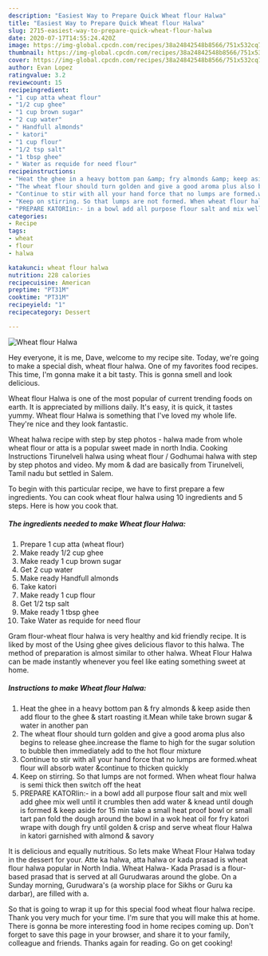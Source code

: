 ```yaml
---
description: "Easiest Way to Prepare Quick Wheat flour Halwa"
title: "Easiest Way to Prepare Quick Wheat flour Halwa"
slug: 2715-easiest-way-to-prepare-quick-wheat-flour-halwa
date: 2020-07-17T14:55:24.420Z
image: https://img-global.cpcdn.com/recipes/38a24842548b8566/751x532cq70/wheat-flour-halwa-recipe-main-photo.jpg
thumbnail: https://img-global.cpcdn.com/recipes/38a24842548b8566/751x532cq70/wheat-flour-halwa-recipe-main-photo.jpg
cover: https://img-global.cpcdn.com/recipes/38a24842548b8566/751x532cq70/wheat-flour-halwa-recipe-main-photo.jpg
author: Evan Lopez
ratingvalue: 3.2
reviewcount: 15
recipeingredient:
- "1 cup atta wheat flour"
- "1/2 cup ghee"
- "1 cup brown sugar"
- "2 cup water"
- " Handfull almonds"
- " katori"
- "1 cup flour"
- "1/2 tsp salt"
- "1 tbsp ghee"
- " Water as requide for need flour"
recipeinstructions:
- "Heat the ghee in a heavy bottom pan &amp; fry almonds &amp; keep aside then add flour to the ghee &amp; start roasting it.Mean while take brown sugar &amp; water in another pan"
- "The wheat flour should turn golden and give a good aroma plus also begins to release ghee.increase the flame to high for the sugar solution to bubble then immediately add to the hot flour mixture"
- "Continue to stir with all your hand force that no lumps are formed.wheat flour will absorb water &amp;continue to thicken quickly"
- "Keep on stirring. So that lumps are not formed. When wheat flour halwa is semi thick then switch off the heat"
- "PREPARE KATORIin:- in a bowl add all purpose flour salt and mix well add ghee mix well until it crumbles then add water &amp; knead until dough is formed &amp; keep aside for 15 min take a small heat proof bowl or small tart pan fold the dough around the bowl in a wok heat oil for fry katori wrape with dough fry until golden &amp; crisp and serve wheat flour Halwa in katori garnished with almond &amp; savory"
categories:
- Recipe
tags:
- wheat
- flour
- halwa

katakunci: wheat flour halwa 
nutrition: 228 calories
recipecuisine: American
preptime: "PT31M"
cooktime: "PT31M"
recipeyield: "1"
recipecategory: Dessert

---
```



![Wheat flour Halwa](https://img-global.cpcdn.com/recipes/38a24842548b8566/751x532cq70/wheat-flour-halwa-recipe-main-photo.jpg)

Hey everyone, it is me, Dave, welcome to my recipe site. Today, we're going to make a special dish, wheat flour halwa. One of my favorites food recipes. This time, I'm gonna make it a bit tasty. This is gonna smell and look delicious.

Wheat flour Halwa is one of the most popular of current trending foods on earth. It is appreciated by millions daily. It's easy, it is quick, it tastes yummy. Wheat flour Halwa is something that I've loved my whole life. They're nice and they look fantastic.

Wheat halwa recipe with step by step photos - halwa made from whole wheat flour or atta is a popular sweet made in north India. Cooking Instructions Tirunelveli halwa using wheat flour / Godhumai halwa with step by step photos and video. My mom &amp; dad are basically from Tirunelveli, Tamil nadu but settled in Salem.


To begin with this particular recipe, we have to first prepare a few ingredients. You can cook wheat flour halwa using 10 ingredients and 5 steps. Here is how you cook that.

<!--inarticleads1-->

##### The ingredients needed to make Wheat flour Halwa:

1. Prepare 1 cup atta (wheat flour)
1. Make ready 1/2 cup ghee
1. Make ready 1 cup brown sugar
1. Get 2 cup water
1. Make ready  Handfull almonds
1. Take  katori
1. Make ready 1 cup flour
1. Get 1/2 tsp salt
1. Make ready 1 tbsp ghee
1. Take  Water as requide for need flour


Gram flour-wheat flour halwa is very healthy and kid friendly recipe. It is liked by most of the Using ghee gives delicious flavor to this halwa. The method of preparation is almost similar to other halwa. Wheat Flour Halwa can be made instantly whenever you feel like eating something sweet at home. 

<!--inarticleads2-->

##### Instructions to make Wheat flour Halwa:

1. Heat the ghee in a heavy bottom pan &amp; fry almonds &amp; keep aside then add flour to the ghee &amp; start roasting it.Mean while take brown sugar &amp; water in another pan
1. The wheat flour should turn golden and give a good aroma plus also begins to release ghee.increase the flame to high for the sugar solution to bubble then immediately add to the hot flour mixture
1. Continue to stir with all your hand force that no lumps are formed.wheat flour will absorb water &amp;continue to thicken quickly
1. Keep on stirring. So that lumps are not formed. When wheat flour halwa is semi thick then switch off the heat
1. PREPARE KATORIin:- in a bowl add all purpose flour salt and mix well add ghee mix well until it crumbles then add water &amp; knead until dough is formed &amp; keep aside for 15 min take a small heat proof bowl or small tart pan fold the dough around the bowl in a wok heat oil for fry katori wrape with dough fry until golden &amp; crisp and serve wheat flour Halwa in katori garnished with almond &amp; savory


It is delicious and equally nutritious. So lets make Wheat Flour Halwa today in the dessert for your. Atte ka halwa, atta halwa or kada prasad is wheat flour halwa popular in North India. Wheat Halwa- Kada Prasad is a flour-based prasad that is served at all Gurudwaras around the globe. On a Sunday morning, Gurudwara&#39;s (a worship place for Sikhs or Guru ka darbar), are filled with a. 

So that is going to wrap it up for this special food wheat flour halwa recipe. Thank you very much for your time. I'm sure that you will make this at home. There is gonna be more interesting food in home recipes coming up. Don't forget to save this page in your browser, and share it to your family, colleague and friends. Thanks again for reading. Go on get cooking!
